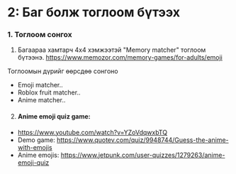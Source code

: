 # 2: Баг болж тоглоом бүтээх
 
### 1. Тоглоом сонгох
1. Багаараа хамтарч 4x4 хэмжээтэй "Memory matcher" тоглоом бүтээнэ.
<https://www.memozor.com/memory-games/for-adults/emoji>

Тоглоомын дүрийг өөрсдөө сонгоно
- Emoji matcher..
- Roblox fruit matcher..
- Anime matcher..

2. #### Anime emoji quiz game: 
- <https://www.youtube.com/watch?v=YZoVdqwxbTQ>
- Demo game: <https://www.quotev.com/quiz/9948744/Guess-the-anime-with-emojis>
- Anime emojis: <https://www.jetpunk.com/user-quizzes/1279263/anime-emoji-quiz> 
<!-- 
### Үргэлжлэх хугацаа: 2-3 хичээл
### 12.22-нд тоглоомыг шалгана.
 -->
